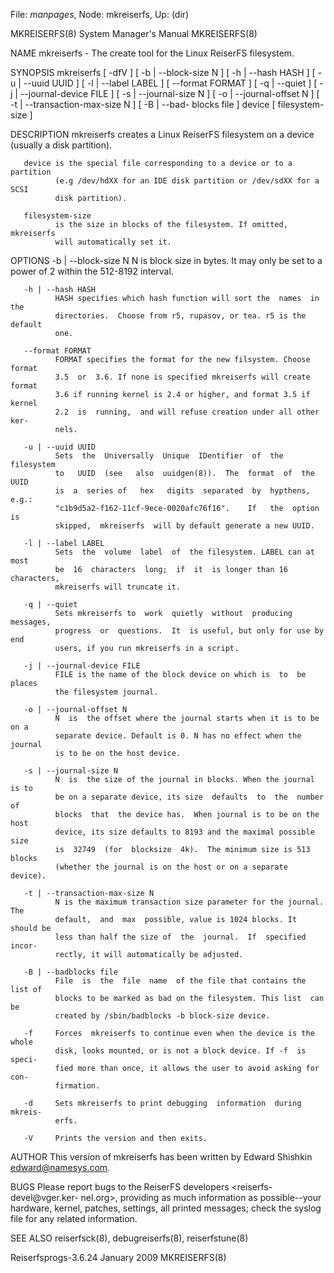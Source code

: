 File: *manpages*,  Node: mkreiserfs,  Up: (dir)

MKREISERFS(8)               System Manager's Manual              MKREISERFS(8)



NAME
       mkreiserfs - The create tool for the Linux ReiserFS filesystem.

SYNOPSIS
       mkreiserfs [ -dfV ] [ -b | --block-size N ] [ -h | --hash HASH ] [ -u |
       --uuid UUID ] [ -l | --label LABEL ] [ --format FORMAT ] [ -q | --quiet
       ]  [  -j  |  --journal-device  FILE  ] [ -s | --journal-size N ] [ -o |
       --journal-offset N ] [ -t | --transaction-max-size N ] [  -B  |  --bad-
       blocks file ]  device [ filesystem-size ]

DESCRIPTION
       mkreiserfs  creates  a Linux ReiserFS filesystem on a device (usually a
       disk partition).

       device is the special file corresponding to a device or to a  partition
              (e.g /dev/hdXX for an IDE disk partition or /dev/sdXX for a SCSI
              disk partition).

       filesystem-size
              is the size in blocks of the filesystem. If omitted,  mkreiserfs
              will automatically set it.

OPTIONS
       -b | --block-size N
              N  is  block  size  in bytes. It may only be set to a power of 2
              within the 512-8192 interval.

       -h | --hash HASH
              HASH specifies which hash function will sort the  names  in  the
              directories.  Choose from r5, rupasov, or tea. r5 is the default
              one.

       --format FORMAT
              FORMAT specifies the format for the new filsystem. Choose format
              3.5  or  3.6. If none is specified mkreiserfs will create format
              3.6 if running kernel is 2.4 or higher, and format 3.5 if kernel
              2.2  is  running,  and will refuse creation under all other ker-
              nels.

       -u | --uuid UUID
              Sets  the  Universally  Unique  IDentifier  of  the   filesystem
              to   UUID  (see   also  uuidgen(8)).  The  format  of  the  UUID
              is  a  series of   hex   digits  separated  by  hypthens,  e.g.:
              "c1b9d5a2-f162-11cf-9ece-0020afc76f16".    If   the  option   is
              skipped,  mkreiserfs  will by default generate a new UUID.

       -l | --label LABEL
              Sets  the  volume  label  of  the filesystem. LABEL can at  most
              be  16  characters  long;  if  it  is longer than 16 characters,
              mkreiserfs will truncate it.

       -q | --quiet
              Sets mkreiserfs to  work  quietly  without  producing  messages,
              progress  or  questions.  It  is useful, but only for use by end
              users, if you run mkreiserfs in a script.

       -j | --journal-device FILE
              FILE is the name of the block device on which is  to  be  places
              the filesystem journal.

       -o | --journal-offset N
              N  is  the offset where the journal starts when it is to be on a
              separate device. Default is 0. N has no effect when the  journal
              is to be on the host device.

       -s | --journal-size N
              N  is  the size of the journal in blocks. When the journal is to
              be on a separate device, its size  defaults  to  the  number  of
              blocks  that  the device has.  When journal is to be on the host
              device, its size defaults to 8193 and the maximal possible  size
              is  32749  (for  blocksize  4k).  The minimum size is 513 blocks
              (whether the journal is on the host or on a separate device).

       -t | --transaction-max-size N
              N is the maximum transaction size parameter for the journal. The
              default,  and  max  possible, value is 1024 blocks. It should be
              less than half the size of  the  journal.  If  specified  incor-
              rectly, it will automatically be adjusted.

       -B | --badblocks file
              File  is  the  file  name  of the file that contains the list of
              blocks to be marked as bad on the filesystem. This list  can  be
              created by /sbin/badblocks -b block-size device.

       -f     Forces  mkreiserfs to continue even when the device is the whole
              disk, looks mounted, or is not a block device. If -f  is  speci-
              fied more than once, it allows the user to avoid asking for con-
              firmation.

       -d     Sets mkreiserfs to print debugging  information  during  mkreis-
              erfs.

       -V     Prints the version and then exits.


AUTHOR
       This  version  of  mkreiserfs  has  been  written  by  Edward  Shishkin
       <edward@namesys.com>.

BUGS
       Please report bugs to the ReiserFS developers <reiserfs-devel@vger.ker-
       nel.org>,  providing  as  much  information as possible--your hardware,
       kernel, patches, settings, all printed messages; check the syslog  file
       for any related information.

SEE ALSO
       reiserfsck(8), debugreiserfs(8), reiserfstune(8)



Reiserfsprogs-3.6.24             January 2009                    MKREISERFS(8)
